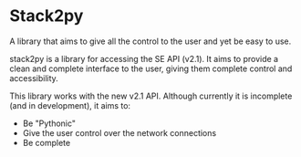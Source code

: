 Stack2py
========

A library that aims to give all the control to the user and yet be easy to use.

stack2py is a library for accessing the SE API (v2.1). It aims to provide a clean and complete interface to the user, giving them complete control and accessibility.

This library works with the new v2.1 API. Although currently it is incomplete (and in development), it aims to:

  -  Be "Pythonic"
  -  Give the user control over the network connections
  -  Be complete 
